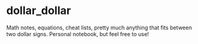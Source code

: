 # dollar_dollar
Math notes, equations, cheat lists, pretty much anything that fits between two dollar signs. Personal notebook, but feel free to use!
